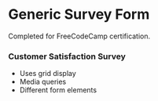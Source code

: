 # Generic Survey Form 
Completed for FreeCodeCamp certification.

### Customer Satisfaction Survey
* Uses grid display
* Media queries
* Different form elements
